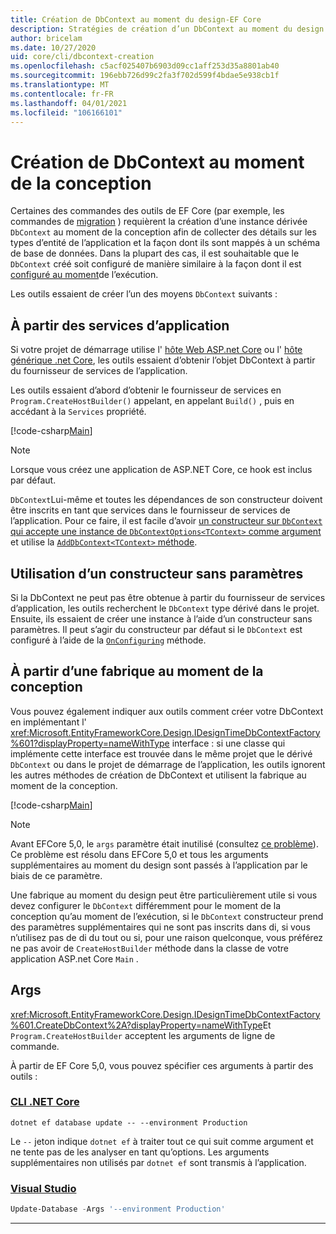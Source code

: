 ```yaml
---
title: Création de DbContext au moment du design-EF Core
description: Stratégies de création d’un DbContext au moment du design avec Entity Framework Core
author: bricelam
ms.date: 10/27/2020
uid: core/cli/dbcontext-creation
ms.openlocfilehash: c5acf025407b6903d09cc1aff253d35a8801ab40
ms.sourcegitcommit: 196ebb726d99c2fa3f702d599f4bdae5e938cb1f
ms.translationtype: MT
ms.contentlocale: fr-FR
ms.lasthandoff: 04/01/2021
ms.locfileid: "106166101"
---
```

# <a name="design-time-dbcontext-creation"></a>Création de DbContext au moment de la conception

Certaines des commandes des outils de EF Core (par exemple, les commandes de [migration][1] ) requièrent la création d’une instance dérivée `DbContext` au moment de la conception afin de collecter des détails sur les types d’entité de l’application et la façon dont ils sont mappés à un schéma de base de données. Dans la plupart des cas, il est souhaitable que le `DbContext` créé soit configuré de manière similaire à la façon dont il est [configuré au moment][2]de l’exécution.

Les outils essaient de créer l’un des moyens `DbContext` suivants :

## <a name="from-application-services"></a>À partir des services d’application

Si votre projet de démarrage utilise l' [hôte Web ASP.net Core][3] ou l' [hôte générique .net Core][4], les outils essaient d’obtenir l’objet DbContext à partir du fournisseur de services de l’application.

Les outils essaient d’abord d’obtenir le fournisseur de services en `Program.CreateHostBuilder()` appelant, en appelant `Build()` , puis en accédant à la `Services` propriété.

[!code-csharp[Main](../../../samples/core/Miscellaneous/CommandLine/ApplicationService.cs#ApplicationService)]

> [!NOTE]
> Lorsque vous créez une application de ASP.NET Core, ce hook est inclus par défaut.

`DbContext`Lui-même et toutes les dépendances de son constructeur doivent être inscrits en tant que services dans le fournisseur de services de l’application. Pour ce faire, il est facile d’avoir [un constructeur sur `DbContext` qui accepte une instance de `DbContextOptions<TContext>` comme argument][5] et utilise la [ `AddDbContext<TContext>` méthode][6].

## <a name="using-a-constructor-with-no-parameters"></a>Utilisation d’un constructeur sans paramètres

Si la DbContext ne peut pas être obtenue à partir du fournisseur de services d’application, les outils recherchent le `DbContext` type dérivé dans le projet. Ensuite, ils essaient de créer une instance à l’aide d’un constructeur sans paramètres. Il peut s’agir du constructeur par défaut si le `DbContext` est configuré à l’aide de la [`OnConfiguring`][7] méthode.

## <a name="from-a-design-time-factory"></a>À partir d’une fabrique au moment de la conception

Vous pouvez également indiquer aux outils comment créer votre DbContext en implémentant l' <xref:Microsoft.EntityFrameworkCore.Design.IDesignTimeDbContextFactory%601?displayProperty=nameWithType> interface : si une classe qui implémente cette interface est trouvée dans le même projet que le dérivé `DbContext` ou dans le projet de démarrage de l’application, les outils ignorent les autres méthodes de création de DbContext et utilisent la fabrique au moment de la conception.

[!code-csharp[Main](../../../samples/core/Miscellaneous/CommandLine/BloggingContextFactory.cs#BloggingContextFactory)]

> [!NOTE]
> Avant EFCore 5,0, le `args` paramètre était inutilisé (consultez [ce problème][8]).
> Ce problème est résolu dans EFCore 5,0 et tous les arguments supplémentaires au moment du design sont passés à l’application par le biais de ce paramètre.

Une fabrique au moment du design peut être particulièrement utile si vous devez configurer le `DbContext` différemment pour le moment de la conception qu’au moment de l’exécution, si le `DbContext` constructeur prend des paramètres supplémentaires qui ne sont pas inscrits dans di, si vous n’utilisez pas de di du tout ou si, pour une raison quelconque, vous préférez ne pas avoir de `CreateHostBuilder` méthode dans la classe de votre application ASP.net Core `Main` .

## <a name="args"></a>Args

<xref:Microsoft.EntityFrameworkCore.Design.IDesignTimeDbContextFactory%601.CreateDbContext%2A?displayProperty=nameWithType>Et `Program.CreateHostBuilder` acceptent les arguments de ligne de commande.

À partir de EF Core 5,0, vous pouvez spécifier ces arguments à partir des outils :

### <a name="net-core-cli"></a>[CLI .NET Core](#tab/dotnet-core-cli)

```dotnetcli
dotnet ef database update -- --environment Production
```

Le `--` jeton indique `dotnet ef` à traiter tout ce qui suit comme argument et ne tente pas de les analyser en tant qu’options. Les arguments supplémentaires non utilisés par `dotnet ef` sont transmis à l’application.

### <a name="visual-studio"></a>[Visual Studio](#tab/vs)

```powershell
Update-Database -Args '--environment Production'
```

***

  [1]: xref:core/managing-schemas/migrations/index
  [2]: xref:core/dbcontext-configuration/index
  [3]: /aspnet/core/fundamentals/host/web-host
  [4]: /aspnet/core/fundamentals/host/generic-host
  [5]: xref:core/dbcontext-configuration/index#constructor-argument
  [6]: xref:core/dbcontext-configuration/index#using-dbcontext-with-dependency-injection
  [7]: xref:core/dbcontext-configuration/index#onconfiguring
  [8]: https://github.com/dotnet/efcore/issues/8332
